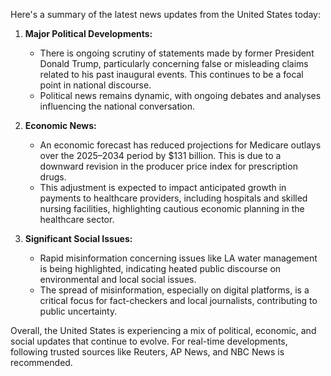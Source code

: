 Here's a summary of the latest news updates from the United States today:

1. **Major Political Developments:**
   - There is ongoing scrutiny of statements made by former President Donald Trump, particularly concerning false or misleading claims related to his past inaugural events. This continues to be a focal point in national discourse.
   - Political news remains dynamic, with ongoing debates and analyses influencing the national conversation.

2. **Economic News:**
   - An economic forecast has reduced projections for Medicare outlays over the 2025–2034 period by $131 billion. This is due to a downward revision in the producer price index for prescription drugs.
   - This adjustment is expected to impact anticipated growth in payments to healthcare providers, including hospitals and skilled nursing facilities, highlighting cautious economic planning in the healthcare sector.

3. **Significant Social Issues:**
   - Rapid misinformation concerning issues like LA water management is being highlighted, indicating heated public discourse on environmental and local social issues.
   - The spread of misinformation, especially on digital platforms, is a critical focus for fact-checkers and local journalists, contributing to public uncertainty.

Overall, the United States is experiencing a mix of political, economic, and social updates that continue to evolve. For real-time developments, following trusted sources like Reuters, AP News, and NBC News is recommended.
